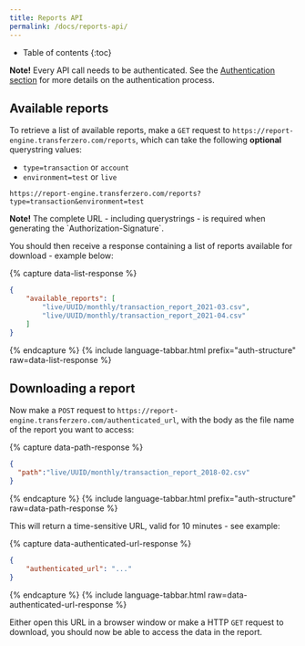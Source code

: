 ```yaml
---
title: Reports API
permalink: /docs/reports-api/
---
```


* Table of contents
{:toc}

<div class="alert alert-info"><b>Note!</b> Every API call needs to be authenticated. See the <a href="{{ "/docs/authentication/" | prepend: site.baseurl }}" class="alert-link">Authentication section</a> for more details on the authentication process.</div>

## Available reports
To retrieve a list of available reports, make a `GET` request to `https://report-engine.transferzero.com/reports`, which can take the following **optional** querystring values:

* `type=transaction` or `account`
* `environment=test` or `live`

```
https://report-engine.transferzero.com/reports?type=transaction&environment=test
```

<div class="alert alert-info"><b>Note!</b> The complete URL - including querystrings - is required when generating the `Authorization-Signature`.</div>

You should then receive a response containing a list of reports available for download - example below:

{% capture data-list-response %}
```json
{
    "available_reports": [
        "live/UUID/monthly/transaction_report_2021-03.csv",
        "live/UUID/monthly/transaction_report_2021-04.csv"
    ]
}
```
{% endcapture %}
{% include language-tabbar.html prefix="auth-structure" raw=data-list-response %}

## Downloading a report
Now make a `POST` request to `https://report-engine.transferzero.com/authenticated_url`, with the body as the file name of the report you want to access:

{% capture data-path-response %}
```json
{
  "path":"live/UUID/monthly/transaction_report_2018-02.csv"
}
```
{% endcapture %}
{% include language-tabbar.html prefix="auth-structure" raw=data-path-response %}

This will return a time-sensitive URL, valid for 10 minutes - see example:

{% capture data-authenticated-url-response %}
```json
{
    "authenticated_url": "..."
}
```
{% endcapture %}
{% include language-tabbar.html raw=data-authenticated-url-response %}

Either open this URL in a browser window or make a HTTP `GET` request to download, you should now be able to access the data in the report.
